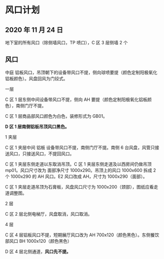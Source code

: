 # 风口计划

## 2020 年 11 月 24 日

地下室的所有风口（除侧墙风口，TP 喷口），C 区 3 层侧墙 2 个

## 风口

中庭 铝板风口，吊顶朝下的设备带风口不提，侧向球喷要提（颜色定制阳极氧化铝板颜色）。风盘回风为门铰式。

一层

C 区 1 层东侧中间设备带风口不提，侧向 AH 要提（颜色定制阳极氧化铝板颜色），南侧门厅不提。

C 区 1 层商品部风口颜色为白色，装修形式为 GB01。

**D 区 1 层南侧铝板吊顶风口黑色。**

1 夹层

C 区 1 夹层中间 铝板 设备带风口不提，南侧门厅不提。南侧 6 台风盘，风管只接送风口，只接送风口，不提回风口。

C 区 1 夹层东侧走道以东取消吊顶。C 区 1 夹层东侧走道及以西房间仍做吊顶 mp01。风口尺寸改为 面部净尺寸 1000x290。吊顶上的风口 1000x600 拆成 2 个 1000x290 的 AH 风口。E2 风口改成 AH，尺寸为 1000x290（面部）。

C 区 1 夹层走道吊顶为石膏板，风盘风口尺寸为 1000x200（颈部），图纸应看走道调整图。

2 层

C 区 2 层北侧电梯厅，风盘取消，风口取消。

4 层

C 区 4 层铝板风口不提，短期展厅风口改为 AH 700x120（颜色黑色）。东侧餐饮部风口 BH 1000x120（颜色黑色）

D 区 4 层北侧通道，**风口先不提。**
